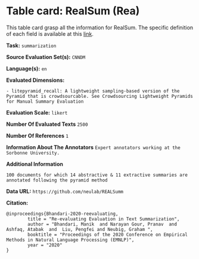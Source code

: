 # Table card: RealSum (Rea)

This table card grasp all the information for RealSum. The specific definition of each field is available at this [link](https://github.com/ThomasScialom/BEAMetrics#adding-a-new-dataset).

**Task:** 
`summarization`

**Source Evaluation Set(s):** 
`CNNDM`

**Language(s):** 
`en`

**Evaluated Dimensions:** 
```
- litepyramid_recall: A lightweight sampling-based version of the Pyramid that is crowdsourcable. See Crowdsourcing Lightweight Pyramids for Manual Summary Evaluation
```

**Evaluation Scale:** 
`likert`

**Number Of Evaluated Texts** 
`2500`

**Number Of  References** 
`1`

**Information About The Annotators** 
`Expert annotators working at the Sorbonne University.`

**Additional Information** 
```
100 documents for which 14 abstractive & 11 extractive summaries are annotated following the pyramid method
```

**Data URL:** 
``https://github.com/neulab/REALSumm``

**Citation:** 
```
@inproceedings{Bhandari-2020-reevaluating,
        title = "Re-evaluating Evaluation in Text Summarization",
        author = "Bhandari, Manik  and Narayan Gour, Pranav  and Ashfaq, Atabak  and  Liu, Pengfei and Neubig, Graham ",
        booktitle = "Proceedings of the 2020 Conference on Empirical Methods in Natural Language Processing (EMNLP)",
        year = "2020"
}
```
